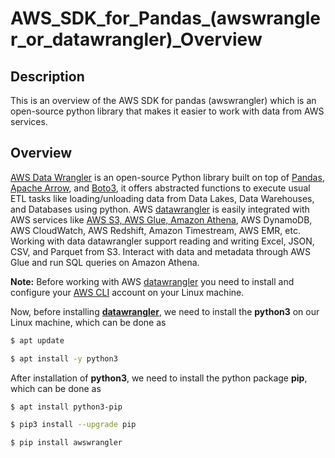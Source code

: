 # AWS_SDK_for_Pandas_(awswrangler_or_datawrangler)_Overview

## Description
This is an overview of the AWS SDK for pandas (awswrangler) which is an open-source python library that makes it easier to work with data from AWS services.

## Overview
[AWS Data Wrangler](https://aws-sdk-pandas.readthedocs.io/en/stable/index.html) is an open-source Python library built on top of [Pandas](https://github.com/pandas-dev/pandas), [Apache Arrow](https://github.com/apache/arrow), and [Boto3](https://github.com/boto/boto3), it offers abstracted functions to execute usual ETL tasks like loading/unloading data from Data Lakes, Data Warehouses, and Databases using python.
AWS [datawrangler](https://aws-sdk-pandas.readthedocs.io/en/stable/index.html#) is easily integrated with AWS services like [AWS S3, AWS Glue, Amazon Athena](https://github.com/masood2iq/AWS_Athena_Glue_S3_CloudFormation_Deployment_AWSConsole), AWS DynamoDB, AWS CloudWatch, AWS Redshift, Amazon Timestream, AWS EMR, etc.
Working with data datawrangler support reading and writing Excel, JSON, CSV, and Parquet from S3. Interact with data and metadata through AWS Glue and run SQL queries on Amazon Athena.

**Note:** Before working with AWS [datawrangler](https://aws-sdk-pandas.readthedocs.io/en/stable/index.html) you need to install and configure your [AWS CLI](https://docs.aws.amazon.com/cli/latest/userguide/getting-started-install.html) account on your Linux machine.

Now, before installing **[datawrangler](https://aws-sdk-pandas.readthedocs.io/en/stable/index.html)**, we need to install the **python3** on our Linux machine, which can be done as  

```sh
$ apt update
```  

```sh
$ apt install -y python3
```

After installation of **python3**, we need to install the python package **pip**, which can be done as

```sh
$ apt install python3-pip
```

```sh
$ pip3 install --upgrade pip
```

```sh
$ pip install awswrangler
```

